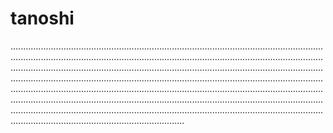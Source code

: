 # tanoshi

.........................................................................................................................................................................................................................................................................................................................................................................................................................................................................................................................................................................................................................................................................................................................................................................................................................................................................................................................................................................